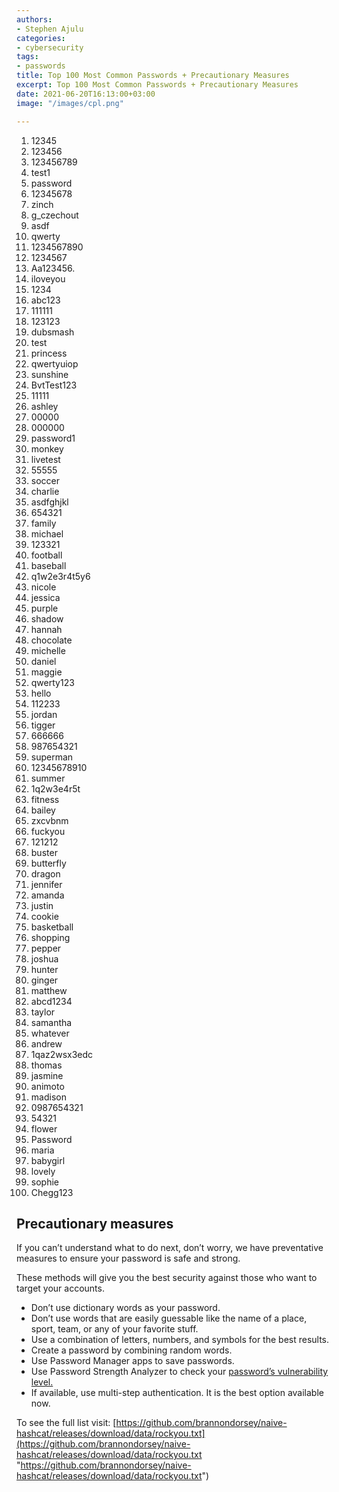 ```yaml
---
authors:
- Stephen Ajulu
categories:
- cybersecurity
tags:
- passwords
title: Top 100 Most Common Passwords + Precautionary Measures
excerpt: Top 100 Most Common Passwords + Precautionary Measures
date: 2021-06-20T16:13:00+03:00
image: "/images/cpl.png"

---
```


  1. 12345
  2. 123456
  3. 123456789
  4. test1
  5. password
  6. 12345678
  7. zinch
  8. g_czechout
  9. asdf
 10. qwerty
 11. 1234567890
 12. 1234567
 13. Aa123456.
 14. iloveyou
 15. 1234
 16. abc123
 17. 111111
 18. 123123
 19. dubsmash
 20. test
 21. princess
 22. qwertyuiop
 23. sunshine
 24. BvtTest123
 25. 11111
 26. ashley
 27. 00000
 28. 000000
 29. password1
 30. monkey
 31. livetest
 32. 55555
 33. soccer
 34. charlie
 35. asdfghjkl
 36. 654321
 37. family
 38. michael
 39. 123321
 40. football
 41. baseball
 42. q1w2e3r4t5y6
 43. nicole
 44. jessica
 45. purple
 46. shadow
 47. hannah
 48. chocolate
 49. michelle
 50. daniel
 51. maggie
 52. qwerty123
 53. hello
 54. 112233
 55. jordan
 56. tigger
 57. 666666
 58. 987654321
 59. superman
 60. 12345678910
 61. summer
 62. 1q2w3e4r5t
 63. fitness
 64. bailey
 65. zxcvbnm
 66. fuckyou
 67. 121212
 68. buster
 69. butterfly
 70. dragon
 71. jennifer
 72. amanda
 73. justin
 74. cookie
 75. basketball
 76. shopping
 77. pepper
 78. joshua
 79. hunter
 80. ginger
 81. matthew
 82. abcd1234
 83. taylor
 84. samantha
 85. whatever
 86. andrew
 87. 1qaz2wsx3edc
 88. thomas
 89. jasmine
 90. animoto
 91. madison
 92. 0987654321
 93. 54321
 94. flower
 95. Password
 96. maria
 97. babygirl
 98. lovely
 99. sophie
100. Chegg123

## **Precautionary measures**

If you can’t understand what to do next, don’t worry, we have preventative measures to ensure your password is safe and strong.

These methods will give you the best security against those who want to target your accounts.

* Don’t use dictionary words as your password.
* Don’t use words that are easily guessable like the name of a place, sport, team, or any of your favorite stuff.
* Use a combination of letters, numbers, and symbols for the best results.
* Create a password by combining random words.
* Use Password Manager apps to save passwords.
* Use Password Strength Analyzer to check your [password’s vulnerability level.](https://www.acunetix.com/blog/web-security-zone/common-password-vulnerabilities/)
* If available, use multi-step authentication. It is the best option available now.

To see the full list visit: [https://github.com/brannondorsey/naive-hashcat/releases/download/data/rockyou.txt](https://github.com/brannondorsey/naive-hashcat/releases/download/data/rockyou.txt "https://github.com/brannondorsey/naive-hashcat/releases/download/data/rockyou.txt")

